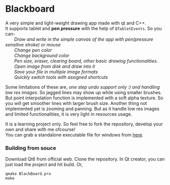 # Blackboard
A very simple and light-weight drawing app made with qt and C++.  
It supports tablet and **pen pressure** with the help of `QTabletEvents`. So you can-  
        *Draw and write in the simple canvas of the app with pen(pressure sensitive stroke) or mouse*  
        *Change pen color*  
        *Change background color*  
        *Pen size, eraser, clearing board, other basic drawing functionalities.*  
        *Open image from disk and draw into it*  
        *Save your file in multiple image formats*  
        *Quickly switch tools with assigned shortcuts*
        
Some limitations of these are, *one step undo support only :) and handling low res images*. So jagged lines may show up while using smaller brushes. But point interpolation function is implemented with a soft alpha texture. So you will get smoother lines with larger brush size. Another thing not implemented yet is zooming and panning.
But as it handle low res images and limited functionalities, it is very light in resources usage.  
  
It is a learning project only. So feel free to fork the repository, develop your own and share with me ofcourse!  
You can grab a standalone executable file for windows from [here](https://github.com/UnknownComplexity/Blackboard/releases/tag/v1.0).

### Building from souce
Download Qt6 from official web. Clone the repository. In Qt creator, you can just load the project and hit build. Or,
```
qmake BlackBoard.pro
make
```
